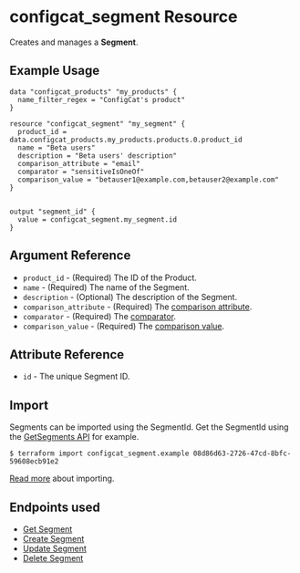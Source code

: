 # configcat_segment Resource

Creates and manages a **Segment**.

## Example Usage

```hcl
data "configcat_products" "my_products" {
  name_filter_regex = "ConfigCat's product"
}

resource "configcat_segment" "my_segment" {
  product_id = data.configcat_products.my_products.products.0.product_id
  name = "Beta users"
  description = "Beta users' description"
  comparison_attribute = "email"
  comparator = "sensitiveIsOneOf"
  comparison_value = "betauser1@example.com,betauser2@example.com"
}


output "segment_id" {
  value = configcat_segment.my_segment.id
}
```

## Argument Reference

* `product_id` - (Required) The ID of the Product.
* `name` - (Required) The name of the Segment.
* `description` - (Optional) The description of the Segment.
* `comparison_attribute` - (Required) The [comparison attribute](https://configcat.com/docs/advanced/targeting/#attribute).
* `comparator` - (Required) The [comparator](https://configcat.com/docs/advanced/targeting/#comparator).
* `comparison_value` - (Required) The [comparison value](https://configcat.com/docs/advanced/targeting/#comparison-value).

## Attribute Reference

* `id` - The unique Segment ID.

## Import

Segments can be imported using the SegmentId. Get the SegmentId using the [GetSegments API](https://api.configcat.com/docs/#operation/get-segments) for example.

```
$ terraform import configcat_segment.example 08d86d63-2726-47cd-8bfc-59608ecb91e2
```

[Read more](https://learn.hashicorp.com/tutorials/terraform/state-import) about importing.

## Endpoints used
* [Get Segment](https://api.configcat.com/docs/index.html#operation/get-segment)
* [Create Segment](https://api.configcat.com/docs/index.html#operation/create-segment)
* [Update Segment](https://api.configcat.com/docs/index.html#operation/update-segment)
* [Delete Segment](https://api.configcat.com/docs/index.html#operation/delete-segment)
